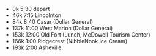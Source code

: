 

- 0k 5:30 depart
- 46k 7:15 Lincolnton
- 84k 8:40 Casar (Dollar General)
- 137k 11:00 West Marion (Dollar General)
- 153k 12:00 Old Fort (Lunch, McDowell Tourism Center)
- 166k 1:00 Ridgecrest (NibbleNook Ice Cream)
- 193k 2:00 Asheville